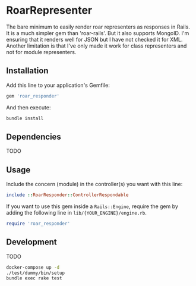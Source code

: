 # RoarRepresenter

The bare minimum to easily render roar representers as responses in Rails. It is a much simpler gem than 'roar-rails'. But it also supports MongoID.
I'm ensuring that it renders well for JSON but I have not checked it for XML.
Another limitation is that I've only made it work for class representers and not for module representers.

## Installation

Add this line to your application's Gemfile:

```ruby
gem 'roar_responder'
```

And then execute:

```bash
bundle install
```

## Dependencies

TODO

## Usage

Include the concern (module) in the controller(s) you want with this line:

```ruby
include ::RoarResponder::ControllerRespondable
```

If you want to use this gem inside a `Rails::Engine`, require the gem by adding the following line in `lib/{YOUR_ENGINE}/engine.rb`.

```ruby
require 'roar_responder'
```

## Development

TODO

```bash
docker-compose up -d
./test/dummy/bin/setup
bundle exec rake test
```
